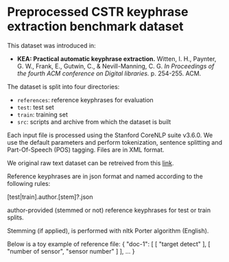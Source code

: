 # Preprocessed CSTR keyphrase extraction benchmark dataset

This dataset was introduced in:

 - **KEA: Practical automatic keyphrase extraction.**
   Witten, I. H., Paynter, G. W., Frank, E., Gutwin, C., & Nevill-Manning, C. G.
   *In Proceedings of the fourth ACM conference on Digital libraries.*
   p. 254-255. ACM.

The dataset is split into four directories:

  * `references`: reference keyphrases for evaluation
  * `test`: test set
  * `train`: training set
  * `src`: scripts and archive from which the dataset is built

Each input file is processed using the Stanford CoreNLP suite v3.6.0.
We use the default parameters and perform tokenization, sentence splitting and
Part-Of-Speech (POS) tagging. Files are in XML format.

We original raw text dataset can be retreived from this [link](witten-1999).

Reference keyphrases are in json format and named according to the following
rules:

  [test|train].author.[stem]?.json

author-provided (stemmed or not) reference keyphrases for test or train splits.

Stemming (if applied), is performed with nltk Porter algorithm (English).

Below is a toy example of reference file:
    {
        "doc-1": [
            [
                "target detect"
            ],
            [
                "number of sensor",
                "sensor number"
            ]
        ],
        ...
    }

[witten-1999]: http://www.cs.waikato.ac.nz/~eibe/kea_data/CSTR.tar.gz